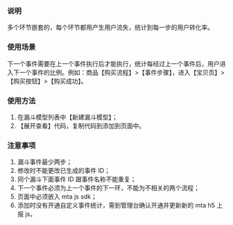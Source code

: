 ### 说明
多个环节嵌套的，每个环节都用产生用户流失，统计到每一步的用户转化率。
### 使用场景
下一个事件需要在上一个事件执行后才能执行，统计每经过上一个事件后，用户进入下一个事件的比例。例如：商品【购买流程】>【事件步骤】，进入【宝贝页】>【购买按钮】>【购买成功】。

### 使用方法
1. 在漏斗模型列表中【新建漏斗模型】；
2. 【展开查看】代码，复制代码到添加到页面中。

### 注意事项
1. 漏斗事件最少两步；
2. 修改时不能更改已生成的事件 ID；
3. 同个漏斗下面事件 ID 跟事件名称不能重复；
4. 下一个事件必须为上一个事件的下一环，不能为不相关的两个流程；
5. 页面中必须嵌入 mta js sdk；
6. 添加时没有开通自定义事件统计，需到管理台确认开通并更新新的 mta h5 上报 js。